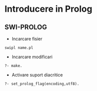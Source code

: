 # Introducere in Prolog

## SWI-PROLOG

* Incarcare fisier

```
swipl name.pl
```

* Incarcare modificari

```
?- make.
```

* Activare suport diacritice

```
?- set_prolog_flag(encoding,utf8).
```